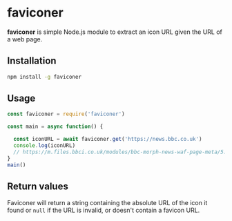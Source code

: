 # faviconer

**faviconer** is simple Node.js module to extract an icon URL given the URL of a web page.

## Installation

```sh
npm install -g faviconer
```

## Usage

```js
const faviconer = require('faviconer')

const main = async function() {

  const iconURL = await faviconer.get('https://news.bbc.co.uk')
  console.log(iconURL)
  // https://m.files.bbci.co.uk/modules/bbc-morph-news-waf-page-meta/5.3.0/apple-touch-icon-57x57-precomposed.png
}
main()
```

## Return values

Faviconer will return a string containing the absolute URL of the icon it found or `null` if the URL is invalid, or doesn't contain a favicon URL.
